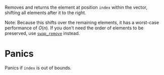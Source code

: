 Removes and returns the element at position `index` within the vector,
shifting all elements after it to the right.

Note: Because this shifts over the remaining elements, it has a
worst-case performance of *O*(*n*). If you don't need the order of elements
to be preserved, use [`swap_remove`] instead.

# Panics
Panics if `index` is out of bounds.

[`swap_remove`]: Self::swap_remove